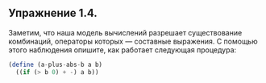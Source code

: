 ## Упражнение 1.4.
Заметим, что наша модель вычислений разрешает существование комбинаций, операторы которых — составные выражения. С помощью этого наблюдения опишите, как работает следующая
процедура:
```js
(define (a-plus-abs-b a b)
  ((if (> b 0) + -) a b))
```